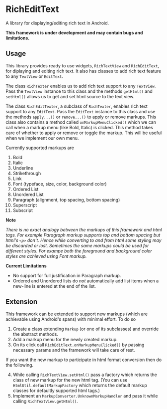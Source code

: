 # RichEditText

A library for displaying/editing rich text in Android.

**This framework is under development and may contain bugs and limitations.**

## Usage

This library provides ready to use widgets, `RichTextView` and `RichEditText`, for diplaying and editing rich text. It also has classes to add rich text feature to any `TextView` or `EditText`.

The class `RichTexter` enables us to add rich text support to any `TextView`. Pass the `TextView` instance to this class and the methods `getHtml()` and `setHtml()` allows us to get and set html source to the text view.

The class `RichEditTexter`, a subclass of `RichTexter`, enables rich text support to any `EditText`. Pass the `EditText` instance to this class and use the methods `apply...()` or `remove...()` to apply or remove markups. This class also contains a method called `onMarkupMenuClicked()` which we can call when a markup menu (like Bold, Italic) is clicked. This method takes care of whether to apply or remove or toggle the markup. This will be useful when we implement our own menu.

Currently supported markups are

  1. Bold
  2. Italic
  3. Underline
  4. Strikethrough
  5. Link
  6. Font (typeface, size, color, background color)
  7. Ordered List
  8. Unordered List
  9. Paragraph (alignment, top spacing, bottom spacing)
  10. Superscript
  11. Subscript
  
**Note**

_There is no exact analogy between the markups of this framework and html tags. For example Paragraph markup supports top and bottom spacing but html's `<p>` don't. Hence while converting to and from html some styling may be discarded or lost. Sometimes the same markups could be used for different styles. For exampe both the foreground and background color styles are achieved using Font markup._

**Current Limitations**

  * No support for full justification in Paragraph markup.
  * Ordered and Unordered lists do _not_ automatically add list items when a new-line is entered at the end of the list.
  
## Extension

This framework can be extended to support new markups (which are achievable using Android's spans) with minimal effort. To do so

  1. Create a class extending `Markup` (or one of its subclasses) and override the abstract methods.
  2. Add a markup menu for the newly created markup.
  3. On its click call `RichEditText.onMarkupMenuClicked()` by passing necessary params and the framework will take care of rest.
  
If you want the new markup to participate in html format conversion then do the following.

  4. While calling `RichTextView.setHtml()` pass a factory which returns the class of new markup for the new html tag. (You can use `HtmlUtil.defaultMarkupFactory` which returns the default markup classes for defaultly supported html tags.)
  5. Implement an `MarkupConverter.UnknownMarkupHandler` and pass it while calling `RichTextView.getHtml()`.
